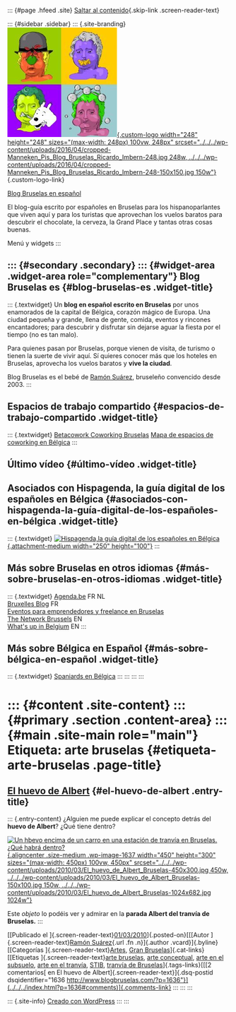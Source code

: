 ::: {#page .hfeed .site}
[Saltar al contenido](index.html#content){.skip-link
.screen-reader-text}

::: {#sidebar .sidebar}
::: {.site-branding}
[![](../../../wp-content/uploads/2016/04/cropped-Manneken_Pis_Blog_Bruselas_Ricardo_Imbern-248.jpg){.custom-logo
width="248" height="248" sizes="(max-width: 248px) 100vw, 248px"
srcset="../../../wp-content/uploads/2016/04/cropped-Manneken_Pis_Blog_Bruselas_Ricardo_Imbern-248.jpg 248w, ../../../wp-content/uploads/2016/04/cropped-Manneken_Pis_Blog_Bruselas_Ricardo_Imbern-248-150x150.jpg 150w"}](../../../index.html){.custom-logo-link}

[Blog Bruselas en español](../../../index.html)

El blog-guía escrito por españoles en Bruselas para los hispanoparlantes
que viven aquí y para los turistas que aprovechan los vuelos baratos
para descubrir el chocolate, la cerveza, la Grand Place y tantas otras
cosas buenas.

Menú y widgets
:::

::: {#secondary .secondary}
::: {#widget-area .widget-area role="complementary"}
Blog Bruselas es {#blog-bruselas-es .widget-title}
----------------

::: {.textwidget}
Un **blog en español escrito en Bruselas** por unos enamorados de la
capital de Bélgica, corazón mágico de Europa. Una ciudad pequeña y
grande, llena de gente, comida, eventos y rincones encantadores; para
descubrir y disfrutar sin dejarse aguar la fiesta por el tiempo (no es
tan malo).

Para quienes pasan por Bruselas, porque vienen de visita, de turismo o
tienen la suerte de vivir aquí. Sí quieres conocer más que los hoteles
en Bruselas, aprovecha los vuelos baratos y **vive la ciudad**.

Blog Bruselas es el bebé de [Ramón Suárez](http://www.ramonsuarez.com),
bruseleño convencido desde 2003.
:::

Espacios de trabajo compartido {#espacios-de-trabajo-compartido .widget-title}
------------------------------

::: {.textwidget}
[Betacowork Coworking Bruselas](http://www.betacowork.com) [Mapa de
espacios de coworking en Bélgica](http://coworkingbelgium.com)
:::

Último vídeo {#último-vídeo .widget-title}
------------

Asociados con Hispagenda, la guía digital de los españoles en Bélgica {#asociados-con-hispagenda-la-guía-digital-de-los-españoles-en-bélgica .widget-title}
---------------------------------------------------------------------

::: {.textwidget}
[![Hispagenda,la guía digital de los españoles en
Bélgica](../../../wp-content/uploads/2010/04/Hispagenda-250px.gif "Hispagenda, la guía digital de los españoles en Bélgica"){.attachment-medium
width="250" height="100"}](http://www.hispagenda.com)
:::

Más sobre Bruselas en otros idiomas {#más-sobre-bruselas-en-otros-idiomas .widget-title}
-----------------------------------

::: {.textwidget}
[Agenda.be](http://www.agenda.be) FR NL\
[Bruxelles Blog](http://www.bxlblog.be/) FR\
[Eventos para emprendedores y freelance en
Bruselas](http://www.betacowork.com/events/)\
[The Network
Brussels](http://groups.yahoo.com/group/TheNetworkBrussels/) EN\
[What\'s up in Belgium](http://www.whatsupin.be/) EN
:::

Más sobre Bélgica en Español {#más-sobre-bélgica-en-español .widget-title}
----------------------------

::: {.textwidget}
[Spaniards en Bélgica](http://www.spaniards.es/paises/belgica)
:::
:::
:::
:::

::: {#content .site-content}
::: {#primary .section .content-area}
::: {#main .site-main role="main"}
Etiqueta: arte bruselas {#etiqueta-arte-bruselas .page-title}
=======================

[El huevo de Albert](../../../index.html?p=1636) {#el-huevo-de-albert .entry-title}
------------------------------------------------

::: {.entry-content}
¿Alguien me puede explicar el concepto detrás del **huevo de Albert**?
¿Qué tiene dentro?

[![Un hbevo encima de un carro en una estación de tranvía en Bruselas.
¿Qué habrá
dentro?](../../../wp-content/uploads/2010/03/El_huevo_de_Albert_Bruselas-450x300.jpg "El huevo de Albert Bruselas"){.aligncenter
.size-medium .wp-image-1637 width="450" height="300"
sizes="(max-width: 450px) 100vw, 450px"
srcset="../../../wp-content/uploads/2010/03/El_huevo_de_Albert_Bruselas-450x300.jpg 450w, ../../../wp-content/uploads/2010/03/El_huevo_de_Albert_Bruselas-150x100.jpg 150w, ../../../wp-content/uploads/2010/03/El_huevo_de_Albert_Bruselas-1024x682.jpg 1024w"}](../../../wp-content/uploads/2010/03/El_huevo_de_Albert_Bruselas.jpg)

Este *objeto* lo podéis ver y admirar en la **parada Albert del tranvía
de Bruselas.**
:::

[[Publicado el
]{.screen-reader-text}[01/03/2010](../../../index.html?p=1636)]{.posted-on}[[[Autor
]{.screen-reader-text}[Ramón
Suárez](../../2010/04/30/index.html?author=2){.url .fn .n}]{.author
.vcard}]{.byline}[[Categorías
]{.screen-reader-text}[Artes](../../category/artes/index.html), [Gran
Bruselas](../../category/gran-bruselas/index.html)]{.cat-links}[[Etiquetas
]{.screen-reader-text}[arte bruselas](index.html), [arte
conceptual](../arte-conceptual/index.html), [arte en el
subsuelo](../arte-en-el-subsuelo/index.html), [arte en el
tranvía](../arte-en-el-tranvia/index.html), [STIB](../stib/index.html),
[tranvía de
Bruselas](../tranvia-de-bruselas/index.html)]{.tags-links}[[[2
comentarios[ en El huevo de Albert]{.screen-reader-text}]{.dsq-postid
dsqidentifier="1636 http://www.blogbruselas.com/?p=1636"}](../../../index.html?p=1636#comments)]{.comments-link}
:::
:::
:::

::: {.site-info}
[Creado con WordPress](https://es.wordpress.org/)
:::
:::
